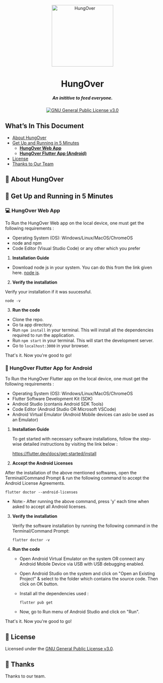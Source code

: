 <p align="center">
  <a href="https://github.com/piyush-cosmo/HungOver">
    <img alt="HungOver" src="https://github.com/piyush-cosmo/HungOver/blob/master/hungover_flutter_app/assets/images/hungOver.png" height="200" width="200" />
  </a>
</p>
<h1 align="center">HungOver</h1>
<h5 align="center">An inititive to feed everyone.</h5>
<p align="center">
    <a href="https://github.com/piyush-cosmo/HungOver/blob/master/LICENSE">
    <img src="https://img.shields.io/badge/license-GNU General Public License v3.0-blue.svg" alt="GNU General Public License v3.0" />
  </a>
<p>

## What’s In This Document

- [About HungOver](#-about-hungover) 
- [Get Up and Running in 5 Minutes](#-get-up-and-running-in-5-minutes)
  - <b>[HungOver Web App](#-hungover-web-app)</b>
  - <b>[HungOver Flutter App (Android)](#-hungover-flutter-app-for-android)</b>
- [License](#memo-license)
- [Thanks to Our Team](#-thanks)

## 🥪 About HungOver 
  
## 🚀 Get Up and Running in 5 Minutes

### 💻 HungOver Web App  

To Run the HungOver Web app on the local device, one must get the following requirements : 

* Operating System (OS): Windows/Linux/MacOS/ChromeOS	
* node and npm
* Code Editor (Visual Studio Code) or any other which you prefer

1. **Installation Guide**

* Download node js in your system. You can do this from the link given here. [node js](https://nodejs.org/en/download/).

2. **Verify the installation**

Verify your installation if it was suucessful.

```
node -v
```

3. **Run the code**

- Clone the repo.
- Go ta app directory.
- Run `npm install` in your terminal. This will install all the dependencies required to run the application.
- Run `npm start` in your terminal. This will start the development server.
- Go to `localhost:3000` in your browser.

That's it. Now you're good to go!  

### 📱 HungOver Flutter App for Android   

To Run the HungOver Flutter app on the local device, one must get the following requirements :  

* Operating System (OS): Windows/Linux/MacOS/ChromeOS	
* Flutter Software Development Kit (SDK)
* Android Studio (contanis Android SDK Tools)
* Code Editor (Android Studio OR Microsoft VSCode)
* Android Virtual Emulator (Android Mobile devices can aslo be used as an Emulator)

1. **Installation Guide**

    To get started with necessary software installations, follow the step-wise detailed instructions by visiting the link below : 

    https://flutter.dev/docs/get-started/install

2. **Accept the Android Licenses**

  After the installation of the above mentioned softwares, open the Terminal/Command Prompt & run the following command to accept the Android License Agreements.
  
  ```
  flutter doctor --android-licenses
  ```

* Note:- After running the above command, press 'y' each time when asked to accept all Android licenses.

3. **Verify the installation**

   Verify the software installation by running the following command in the Terminal/Command Prompt:

   ```
   flutter doctor -v
   ```

4. **Run the code**
    
    - Open Android Virtual Emulator on the system OR connect any Android Mobile Device via USB with USB debugging enabled.

    - Open Android Studio on the system and click on "Open an Existing Project" & select to the folder which contains the source code. Then click on OK button.

    - Install all the dependencies used :
        ```
        flutter pub get
        ```

    - Now, go to Run menu of Android Studio and click on "Run".


That's it. Now you're good to go!  

## :memo: License

Licensed under the [GNU General Public License v3.0](https://github.com/piyush-cosmo/HungOver/blob/master/LICENSE).


## 💜 Thanks

Thanks to our team.

